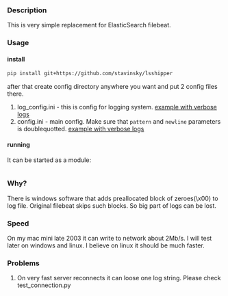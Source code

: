 ### Description

This is very simple replacement for ElasticSearch filebeat.

### Usage

#### install

```bash
pip install git+https://github.com/stavinsky/lsshipper
```
after that create config directory anywhere you want and put 2 config files there.

1. log_config.ini - this is config for logging system.
[example with verbose logs](../master/example_config_folder/log_config.ini)
2. config.ini - main config. Make sure that `pattern` and `newline` parameters is doublequotted.
[example with verbose logs](../master/example_config_folder/config.ini)


#### running

It can be started as a module:
```python -m lsshipper --config_dir <dir with configs>
```


### Why?

There is windows software that adds preallocated block of zeroes(\x00) to log file. Original filebeat skips such blocks. So big part of logs can be lost.

### Speed

On my mac mini late 2003 it can write to network about 2Mb/s. I will test later on windows and linux. I believe on linux it should be much faster.


### Problems
1. On very fast server reconnects it can loose one log string. Please check test_connection.py 
